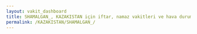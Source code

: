 ```yaml
---
layout: vakit_dashboard
title: SHAMALGAN_, KAZAKISTAN için iftar, namaz vakitleri ve hava durumu - ilçe/eyalet seç
permalink: /KAZAKISTAN/SHAMALGAN_/
---
```


<script type="text/javascript">
  var GLOBAL_COUNTRY = 'KAZAKISTAN';
  var GLOBAL_CITY = 'SHAMALGAN_';
  var GLOBAL_STATE = '';
  var lat = 72;
  var lon = 21;
</script>
